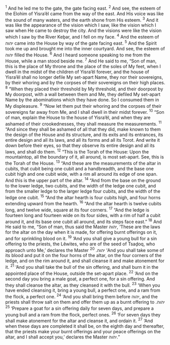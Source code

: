 <sup>1</sup> And he led me to the gate, the gate facing east.
<sup>2</sup> And see, the esteem of the Elohim of Yisra’ĕl came from the way of the east. And His voice was like the sound of many waters, and the earth shone from His esteem.
<sup>3</sup> And it was like the appearance of the vision which I saw, like the vision which I saw when He came to destroy the city. And the visions were like the vision which I saw by the River Keḇar, and I fell on my face.
<sup>4</sup> And the esteem of יהוה came into the House by way of the gate facing east.
<sup>5</sup> And the Spirit took me up and brought me into the inner courtyard. And see, the esteem of יהוה filled the House.
<sup>6</sup> And I heard someone speaking to me from the House, while a man stood beside me.
<sup>7</sup> And He said to me, “Son of man, this is the place of My throne and the place of the soles of My feet, when I dwell in the midst of the children of Yisra’ĕl forever, and the house of Yisra’ĕl shall no longer defile My set-apart Name, they nor their sovereigns, by their whoring and by the corpses of their sovereigns on their high places.
<sup>8</sup> “When they placed their threshold by My threshold, and their doorpost by My doorpost, with a wall between them and Me, they defiled My set-apart Name by the abominations which they have done. So I consumed them in My displeasure.
<sup>9</sup> “Now let them put their whoring and the corpses of their sovereigns far away from Me, and I shall dwell in their midst forever.
<sup>10</sup> “Son of man, explain the House to the house of Yisra’ĕl, and when they are ashamed of their crookednesses, they shall measure the measurements.
<sup>11</sup> “And since they shall be ashamed of all that they did, make known to them the design of the House and its structure, and its exits and its entrances, its entire design and all its laws, and all its forms and all its Torot. And write it down before their eyes, so that they observe its entire design and all its laws, and shall do them.
<sup>12</sup> “This is the Torah of the House: Upon the mountaintop, all the boundary of it, all around, is most set-apart. See, this is the Torah of the House.
<sup>13</sup> “And these are the measurements of the altar in cubits, that cubit being one cubit and a handbreadth, and the base one cubit high and one cubit wide, with a rim all around its edge of one span. And this is the upper part of the altar.
<sup>14</sup> “And from the base on the ground to the lower ledge, two cubits, and the width of the ledge one cubit, and from the smaller ledge to the larger ledge four cubits, and the width of the ledge one cubit.
<sup>15</sup> “And the altar hearth is four cubits high, and four horns extending upward from the hearth.
<sup>16</sup> “And the altar hearth is twelve cubits long, and twelve wide, square at its four corners.
<sup>17</sup> “And the ledge is fourteen long and fourteen wide on its four sides, with a rim of half a cubit around it, and its base one cubit all around, and its steps face east.”
<sup>18</sup> And He said to me, “Son of man, thus said the Master יהוה, ‘These are the laws for the altar on the day when it is made, for offering burnt offerings on it, and for sprinkling blood on it.
<sup>19</sup> ‘And you shall give a young bull for a sin offering to the priests, the Lĕwites, who are of the seed of Tsaḏoq, who approach unto Me,’ declares the Master יהוה.
<sup>20</sup> ‘And you shall take some of its blood and put it on the four horns of the altar, on the four corners of the ledge, and on the rim around it, and shall cleanse it and make atonement for it.
<sup>21</sup> ‘And you shall take the bull of the sin offering, and shall burn it in the appointed place of the House, outside the set-apart place.
<sup>22</sup> ‘And on the second day you bring a male goat, a perfect one, for a sin offering. And they shall cleanse the altar, as they cleansed it with the bull.
<sup>23</sup> ‘When you have ended cleansing it, bring a young bull, a perfect one, and a ram from the flock, a perfect one.
<sup>24</sup> ‘And you shall bring them before יהוה, and the priests shall throw salt on them and offer them up as a burnt offering to יהוה.
<sup>25</sup> ‘Prepare a goat for a sin offering daily for seven days, and prepare a young bull and a ram from the flock, perfect ones.
<sup>26</sup> ‘For seven days they shall make atonement for the altar and cleanse it, and ordain it.
<sup>27</sup> ‘And when these days are completed it shall be, on the eighth day and thereafter, that the priests make your burnt offerings and your peace offerings on the altar, and I shall accept you,’ declares the Master יהוה.”
